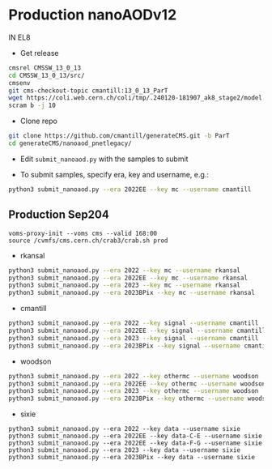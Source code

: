# Production nanoAODv12

IN EL8

- Get release
```bash
cmsrel CMSSW_13_0_13
cd CMSSW_13_0_13/src/
cmsenv
git cms-checkout-topic cmantill:13_0_13_ParT
wget https://coli.web.cern.ch/coli/tmp/.240120-181907_ak8_stage2/model.onnx -O $CMSSW_BASE/src/RecoBTag/ONNXRuntime/data/ParticleTransformerAK8/GlobalMD/V02/model.onnx
scram b -j 10
```

- Clone repo
```bash
git clone https://github.com/cmantill/generateCMS.git -b ParT
cd generateCMS/nanoaod_pnetlegacy/
```

- Edit `submit_nanoaod.py` with the samples to submit
 
- To submit samples, specify era, key and username, e.g.:
```bash
python3 submit_nanoaod.py --era 2022EE --key mc --username cmantill
```

## Production Sep204

```
voms-proxy-init --voms cms --valid 168:00
source /cvmfs/cms.cern.ch/crab3/crab.sh prod
```

- rkansal
```bash
python3 submit_nanoaod.py --era 2022 --key mc --username rkansal
python3 submit_nanoaod.py --era 2022EE --key mc --username rkansal
python3 submit_nanoaod.py --era 2023 --key mc --username rkansal
python3 submit_nanoaod.py --era 2023BPix --key mc --username rkansal
```

- cmantill
```bash
python3 submit_nanoaod.py --era 2022 --key signal --username cmantill
python3 submit_nanoaod.py --era 2022EE --key signal --username cmantill
python3 submit_nanoaod.py --era 2023 --key signal --username cmantill
python3 submit_nanoaod.py --era 2023BPix --key signal --username cmantill
```

- woodson
```bash
python3 submit_nanoaod.py --era 2022 --key othermc --username woodson
python3 submit_nanoaod.py --era 2022EE --key othermc --username woodson
python3 submit_nanoaod.py --era 2023 --key othermc --username woodson
python3 submit_nanoaod.py --era 2023BPix --key othermc --username woodson
```

- sixie
```
python3 submit_nanoaod.py --era 2022 --key data --username sixie
python3 submit_nanoaod.py --era 2022EE --key data-C-E --username sixie
python3 submit_nanoaod.py --era 2022EE --key data-F-G --username sixie
python3 submit_nanoaod.py --era 2023 --key data --username sixie
python3 submit_nanoaod.py --era 2023BPix --key data --username sixie
```
